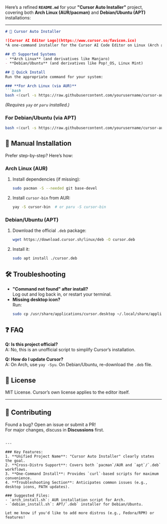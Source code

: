 Here’s a refined **`README.md`** for your **"Cursor Auto Installer"** project, covering both **Arch Linux (AUR/pacman)** and **Debian/Ubuntu (APT)** installations:

---

```markdown
# 🔄 Cursor Auto Installer

![Cursor AI Editor Logo](https://www.cursor.so/favicon.ico)  
*A one-command installer for the Cursor AI Code Editor on Linux (Arch and Debian/Ubuntu).*

## 📦 Supported Systems
- **Arch Linux** (and derivatives like Manjaro)
- **Debian/Ubuntu** (and derivatives like Pop!_OS, Linux Mint)

## 🚀 Quick Install
Run the appropriate command for your system:

### **For Arch Linux (via AUR)**
```bash
bash <(curl -s https://raw.githubusercontent.com/yourusername/cursor-auto-installer/main/arch_install.sh)
```
*(Requires `yay` or `paru` installed.)*

### **For Debian/Ubuntu (via APT)**
```bash
bash <(curl -s https://raw.githubusercontent.com/yourusername/cursor-auto-installer/main/debian_install.sh)
```

## 📝 Manual Installation
Prefer step-by-step? Here’s how:

### **Arch Linux (AUR)**
1. Install dependencies (if missing):
   ```bash
   sudo pacman -S --needed git base-devel
   ```
2. Install `cursor-bin` from AUR:
   ```bash
   yay -S cursor-bin  # or paru -S cursor-bin
   ```

### **Debian/Ubuntu (APT)**
1. Download the official `.deb` package:
   ```bash
   wget https://download.cursor.sh/linux/deb -O cursor.deb
   ```
2. Install it:
   ```bash
   sudo apt install ./cursor.deb
   ```

## 🛠 Troubleshooting
- **"Command not found" after install?**  
  Log out and log back in, or restart your terminal.
- **Missing desktop icon?**  
  Run:
  ```bash
  sudo cp /usr/share/applications/cursor.desktop ~/.local/share/applications/
  ```

## ❓ FAQ
**Q: Is this project official?**  
A: No, this is an unofficial script to simplify Cursor’s installation.  

**Q: How do I update Cursor?**  
A: On Arch, use `yay -Syu`. On Debian/Ubuntu, re-download the `.deb` file.

## 📜 License
MIT License. Cursor’s own license applies to the editor itself.  

---

## 🤝 Contributing
Found a bug? Open an issue or submit a PR!  
For major changes, discuss in **Discussions** first.
```

---

### Key Features:
1. **Unified Project Name**: "Cursor Auto Installer" clearly states the goal.
2. **Cross-Distro Support**: Covers both `pacman`/AUR and `apt`/`.deb` workflows.
3. **One-Command Install**: Provides `curl`-based scripts for maximum convenience.
4. **Troubleshooting Section**: Anticipates common issues (e.g., desktop icons, PATH updates).

### Suggested Files:
- `arch_install.sh`: AUR installation script for Arch.
- `debian_install.sh`: APT/`.deb` installer for Debian/Ubuntu.

Let me know if you'd like to add more distros (e.g., Fedora/RPM) or features!
